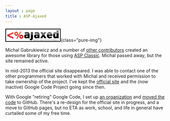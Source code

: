 ```yaml
---
layout : page
title : ASP-Ajaxed
---
```


![ASP-Ajaxed Logo](/res/logo-aspajaxed.png){class="pure-img"}

Michal Gabrukiewicz and a number of [other contributors](http://www.asp-ajaxed.org/about/) created an awesome library for those using [ASP Classic](https://en.wikipedia.org/wiki/Active_Server_Pages). Michal passed away, but the site remained active.

In mid-2013 the official site disappeared. I was able to contact one of the other programmers that worked with Michal and received permission to take ownership of the project. I've kept the [official site](http://www.asp-ajaxed.org/) and the (now inactive) Google Code Project going since then.

With Google "retiring" Google Code, I set up [an organization](https://github.com/ASP-Ajaxed) and [moved the code](https://github.com/ASP-Ajaxed/asp-ajaxed) to GitHub. There's a re-design for the official site in progress, and a move to GitHub pages, but no ETA as work, school, and life in general have curtailed some of my free time.